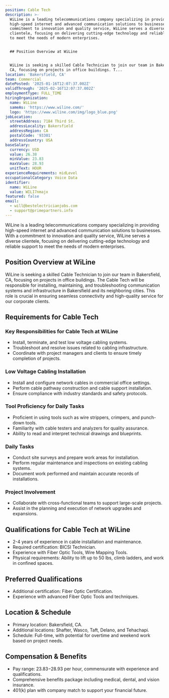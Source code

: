 ```yaml
---
position: Cable Tech
description: >-
  WiLine is a leading telecommunications company specializing in providing
  high-speed internet and advanced communication solutions to businesses. With a
  commitment to innovation and quality service, WiLine serves a diverse
  clientele, focusing on delivering cutting-edge technology and reliable support
  to meet the needs of modern enterprises.


  ## Position Overview at WiLine


  WiLine is seeking a skilled Cable Technician to join our team in Bakersfield,
  CA, focusing on projects in office buildings. T...
location: 'Bakersfield, CA'
team: Commercial
datePosted: '2025-01-16T12:07:37.002Z'
validThrough: '2025-02-16T12:07:37.002Z'
employmentType: FULL_TIME
hiringOrganization:
  name: WiLine
  sameAs: 'https://www.wiline.com/'
  logo: 'https://www.wiline.com/img/logo_blue.png'
jobLocation:
  streetAddress: 7184 Third St.
  addressLocality: Bakersfield
  addressRegion: CA
  postalCode: '93301'
  addressCountry: USA
baseSalary:
  currency: USD
  value: 26.38
  minValue: 23.83
  maxValue: 28.93
  unitText: HOUR
experienceRequirements: midLevel
occupationalCategory: Voice Data
identifier:
  name: WiLine
  value: WILI7nmajx
featured: false
email:
  - will@bestelectricianjobs.com
  - support@primepartners.info
---
```




WiLine is a leading telecommunications company specializing in providing high-speed internet and advanced communication solutions to businesses. With a commitment to innovation and quality service, WiLine serves a diverse clientele, focusing on delivering cutting-edge technology and reliable support to meet the needs of modern enterprises.

## Position Overview at WiLine

WiLine is seeking a skilled Cable Technician to join our team in Bakersfield, CA, focusing on projects in office buildings. The Cable Tech will be responsible for installing, maintaining, and troubleshooting communication systems and infrastructure in Bakersfield and its neighboring cities. This role is crucial in ensuring seamless connectivity and high-quality service for our corporate clients.

## Requirements for Cable Tech

### Key Responsibilities for Cable Tech at WiLine
- Install, terminate, and test low voltage cabling systems.
- Troubleshoot and resolve issues related to cabling infrastructure.
- Coordinate with project managers and clients to ensure timely completion of projects.

### Low Voltage Cabling Installation
- Install and configure network cables in commercial office settings.
- Perform cable pathway construction and cable support installation.
- Ensure compliance with industry standards and safety protocols.

### Tool Proficiency for Daily Tasks
- Proficient in using tools such as wire strippers, crimpers, and punch-down tools.
- Familiarity with cable testers and analyzers for quality assurance.
- Ability to read and interpret technical drawings and blueprints.

### Daily Tasks
- Conduct site surveys and prepare work areas for installation.
- Perform regular maintenance and inspections on existing cabling systems.
- Document work performed and maintain accurate records of installations.

### Project Involvement
- Collaborate with cross-functional teams to support large-scale projects.
- Assist in the planning and execution of network upgrades and expansions.

## Qualifications for Cable Tech at WiLine

- 2-4 years of experience in cable installation and maintenance.
- Required certification: BICSI Technician.
- Experience with Fiber Optic Tools, Wire Mapping Tools.
- Physical requirements: Ability to lift up to 50 lbs, climb ladders, and work in confined spaces.

## Preferred Qualifications

- Additional certification: Fiber Optic Certification.
- Experience with advanced Fiber Optic Tools and techniques.

## Location & Schedule

- Primary location: Bakersfield, CA.
- Additional locations: Shafter, Wasco, Taft, Delano, and Tehachapi.
- Schedule: Full-time, with potential for overtime and weekend work based on project needs.

## Compensation & Benefits

- Pay range: $23.83-$28.93 per hour, commensurate with experience and qualifications.
- Comprehensive benefits package including medical, dental, and vision insurance.
- 401(k) plan with company match to support your financial future.

